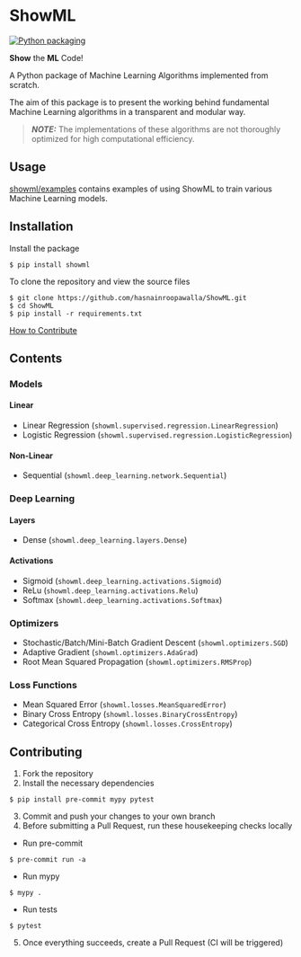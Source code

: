 # ShowML

[![Python packaging](https://github.com/hasnainroopawalla/ShowML/actions/workflows/python_packaging.yml/badge.svg?branch=master)](https://github.com/hasnainroopawalla/ShowML/actions/workflows/python_packaging.yml)

**Show** the **ML** Code!

A Python package of Machine Learning Algorithms implemented from scratch.

The aim of this package is to present the working behind fundamental Machine Learning algorithms in a transparent and modular way.

> **_NOTE:_**  The implementations of these algorithms are not thoroughly optimized for high computational efficiency.


## Usage
[showml/examples](https://github.com/hasnainroopawalla/ShowML/tree/master/showml/examples) contains examples of using ShowML to train various Machine Learning models.

## Installation


Install the package
```
$ pip install showml
```

To clone the repository and view the source files
```
$ git clone https://github.com/hasnainroopawalla/ShowML.git
$ cd ShowML
$ pip install -r requirements.txt
```

[How to Contribute](#contributing)


## Contents

### Models
#### Linear
- Linear Regression (`showml.supervised.regression.LinearRegression`)
- Logistic Regression (`showml.supervised.regression.LogisticRegression`)

#### Non-Linear
- Sequential (`showml.deep_learning.network.Sequential`)

### Deep Learning
#### Layers
- Dense (`showml.deep_learning.layers.Dense`)

#### Activations
- Sigmoid (`showml.deep_learning.activations.Sigmoid`)
- ReLu (`showml.deep_learning.activations.Relu`)
- Softmax (`showml.deep_learning.activations.Softmax`)

### Optimizers
- Stochastic/Batch/Mini-Batch Gradient Descent (`showml.optimizers.SGD`)
- Adaptive Gradient (`showml.optimizers.AdaGrad`)
- Root Mean Squared Propagation (`showml.optimizers.RMSProp`)

### Loss Functions
- Mean Squared Error (`showml.losses.MeanSquaredError`)
- Binary Cross Entropy (`showml.losses.BinaryCrossEntropy`)
- Categorical Cross Entropy (`showml.losses.CrossEntropy`)


## Contributing
1. Fork the repository
2. Install the necessary dependencies
```
$ pip install pre-commit mypy pytest
 ```
3. Commit and push your changes to your own branch
4. Before submitting a Pull Request, run these housekeeping checks locally
  - Run pre-commit
   ```
   $ pre-commit run -a
   ```
  - Run mypy
  ```
  $ mypy .
  ```
  - Run tests
  ```
  $ pytest
  ```
5. Once everything succeeds, create a Pull Request (CI will be triggered)
